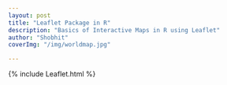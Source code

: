 ```yaml
---
layout: post
title: "Leaflet Package in R"
description: "Basics of Interactive Maps in R using Leaflet"
author: "Shobhit"
coverImg: "/img/worldmap.jpg"

---
```

 {% include Leaflet.html %}
